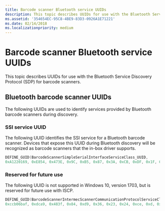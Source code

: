 ```yaml
---
title: Barcode scanner Bluetooth service UUIDs
description: This topic describes UUIDs for use with the Bluetooth Service Discovery Protocol (SDP) for barcode scanners.
ms.assetid: '354654EC-95C8-4BE9-83D3-0926A1E71221'
ms.date: 02/14/2018
ms.localizationpriority: medium
---
```


# Barcode scanner Bluetooth service UUIDs

This topic describes UUIDs for use with the Bluetooth Service Discovery Protocol (SDP) for barcode scanners.

## Bluetooth barcode scanner UUIDs

The following UUIDs are used to identify services provided by Bluetooth barcode scanners during discovery.

### SSI service UUID

The following UUID identifies the SSI service for a Bluetooth barcode scanner. Devices that expose this UUID during Bluetooth discovery will be recognized as barcode scanners that the in-box driver supports.

```cpp
DEFINE_GUID(BarcodeScannerSimpleSerialInterfaceServiceClass_UUID, 
0xA1220169, 0xE854, 0x473E, 0x9C, 0xB5, 0x87, 0x3A, 0xCB, 0xDF, 0x1F, 0x13)
```

### Reserved for future use

The following UUID is not supported in Windows 10, version 1703, but is reserved for future use with ISCP.

```cpp
DEFINE_GUID(BarcodeScannerIntermecScannerCommunicationProtocolServiceClass_UUID, 
0xccb06baf, 0xdca9, 0x483f, 0x84, 0xd9, 0x36, 0x23, 0x24, 0xce, 0xd, 0x97)
```





